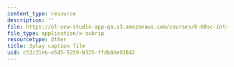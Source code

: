 ```yaml
---
content_type: resource
description: ''
file: https://ol-ocw-studio-app-qa.s3.amazonaws.com/courses/6-00sc-introduction-to-computer-science-and-programming-spring-2011/c53c31ebe5d55250b525ffdb8de01842_TIQTYgmavC4.vtt
file_type: application/x-subrip
resourcetype: Other
title: 3play caption file
uid: c53c31eb-e5d5-5250-b525-ffdb8de01842
---
```

